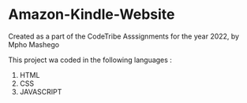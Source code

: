 # Amazon-Kindle-Website
Created  as a part of the CodeTribe Asssignments for the year 2022, by Mpho Mashego

This project wa coded in the following languages :

1. HTML
2. CSS
3. JAVASCRIPT
